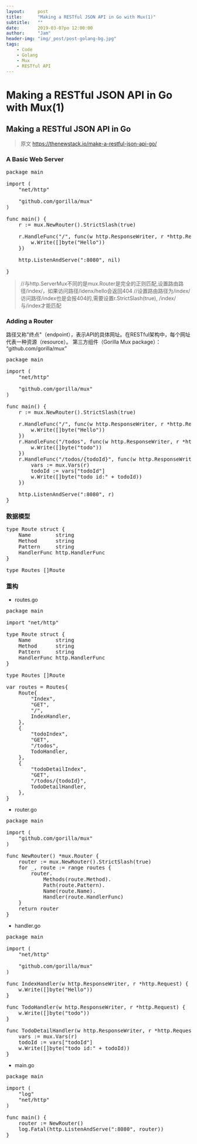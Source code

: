 ```yaml
---
layout:     post
title:      "Making a RESTful JSON API in Go with Mux(1)"
subtitle:   ""
date:       2019-03-07po 12:00:00
author:     "Jam"
header-img: "img/_post/post-golang-bg.jpg"
tags:
    - Code
    - Golang
    - Mux
    - RESTful API
---
```


# Making a RESTful JSON API in Go with Mux(1)

## Making a RESTful JSON API in Go

> 原文 https://thenewstack.io/make-a-restful-json-api-go/

### A Basic Web Server

<pre>
package main

import (
	"net/http"

	"github.com/gorilla/mux"
)

func main() {
	r := mux.NewRouter().StrictSlash(true)

	r.HandleFunc("/", func(w http.ResponseWriter, r *http.Request) {
		w.Write([]byte("Hello"))
	})

	http.ListenAndServe(":8080", nil)

}
</pre>

> //与http.ServerMux不同的是mux.Router是完全的正则匹配,设置路由路径/index/，如果访问路径/idenx/hello会返回404
> //设置路由路径为/index/访问路径/index也是会报404的,需要设置r.StrictSlash(true), /index/与/index才能匹配


### Adding a Router

路径又称"终点"（endpoint），表示API的具体网址。在RESTful架构中，每个网址代表一种资源（resource）。 第三方组件（Gorilla Mux package）： “github.com/gorilla/mux”

<pre>
package main

import (
	"net/http"

	"github.com/gorilla/mux"
)

func main() {
	r := mux.NewRouter().StrictSlash(true)

	r.HandleFunc("/", func(w http.ResponseWriter, r *http.Request) {
		w.Write([]byte("Hello"))
	})
	r.HandleFunc("/todos", func(w http.ResponseWriter, r *http.Request) {
		w.Write([]byte("todo"))
	})
	r.HandleFunc("/todos/{todoId}", func(w http.ResponseWriter, r *http.Request) {
		vars := mux.Vars(r)
		todoId := vars["todoId"]
		w.Write([]byte("todo id:" + todoId))
	})

	http.ListenAndServe(":8080", r)
}
</pre>

### 数据模型

<pre>
type Route struct {
	Name        string
	Method      string
	Pattern     string
	HandlerFunc http.HandlerFunc
}

type Routes []Route
</pre>

### 重构

- routes.go

<pre>
package main

import "net/http"

type Route struct {
	Name        string
	Method      string
	Pattern     string
	HandlerFunc http.HandlerFunc
}

type Routes []Route

var routes = Routes{
	Route{
		"Index",
		"GET",
		"/",
		IndexHandler,
	},
	{
		"todoIndex",
		"GET",
		"/todos",
		TodoHandler,
	},
	{
		"todoDetailIndex",
		"GET",
		"/todos/{todoId}",
		TodoDetailHandler,
	},
}
</pre>

- router.go

<pre>
package main

import (
	"github.com/gorilla/mux"
)

func NewRouter() *mux.Router {
	router := mux.NewRouter().StrictSlash(true)
	for _, route := range routes {
		router.
			Methods(route.Method).
			Path(route.Pattern).
			Name(route.Name).
			Handler(route.HandlerFunc)
	}
	return router
}
</pre>

- handler.go

<pre>
package main

import (
	"net/http"

	"github.com/gorilla/mux"
)

func IndexHandler(w http.ResponseWriter, r *http.Request) {
	w.Write([]byte("Hello"))
}

func TodoHandler(w http.ResponseWriter, r *http.Request) {
	w.Write([]byte("todo"))
}

func TodoDetailHandler(w http.ResponseWriter, r *http.Request) {
	vars := mux.Vars(r)
	todoId := vars["todoId"]
	w.Write([]byte("todo id:" + todoId))
}
</pre>

- main.go

<pre>
package main

import (
	"log"
	"net/http"
)

func main() {
	router := NewRouter()
	log.Fatal(http.ListenAndServe(":8080", router))
}

</pre>